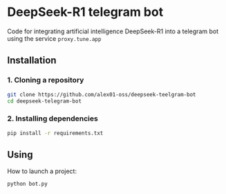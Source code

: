 # DeepSeek-R1 telegram bot

Сode for integrating artificial intelligence DeepSeek-R1 into a telegram bot using the service `proxy.tune.app`

## Installation

### 1. Cloning a repository
```sh
git clone https://github.com/alex01-oss/deepseek-teelgram-bot
cd deepseek-telegram-bot
```

### 2. Installing dependencies
```sh
pip install -r requirements.txt
```

## Using

How to launch a project:
```sh
python bot.py
```

